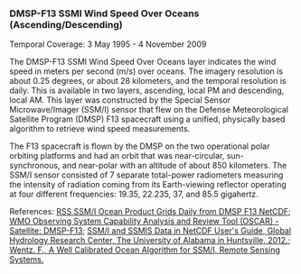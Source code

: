 ### DMSP-F13 SSMI Wind Speed Over Oceans (Ascending/Descending)
Temporal Coverage: 3 May 1995 - 4 November 2009

The DMSP-F13 SSMI Wind Speed Over Oceans layer indicates the wind speed in meters per second (m/s) over oceans. The imagery resolution is about 0.25 degrees, or about 28 kilometers, and the temporal resolution is daily. This is available in two layers, ascending, local PM and descending, local AM. This layer was constructed by the Special Sensor Microwave/Imager (SSM/I) sensor that flew on the Defense Meteorological Satellite Program (DMSP) F13 spacecraft using a unified, physically based algorithm to retrieve wind speed measurements.

The F13 spacecraft is flown by the DMSP on the two operational polar orbiting platforms and had an orbit that was near-circular, sun-synchronous, and near-polar with an altitude of about 850 kilometers. The SSM/I sensor consisted of 7 separate total-power radiometers measuring the intensity of radiation coming from its Earth-viewing reflector operating at four different frequencies: 19.35, 22.235, 37, and 85.5 gigahertz.

References:
[RSS SSM/I Ocean Product Grids Daily from DMSP F13 NetCDF](http://dx.doi.org/10.5067/MEASURES/DMSP-F13/SSMI/DATA301);
[WMO Observing System Capability Analysis and Review Tool (OSCAR) - Satellite: DMSP-F13](https://www.wmo-sat.info/oscar/satellites/view/60);
[SSM/I and SSMIS Data in NetCDF User's Guide, Global Hydrology Research Center, The University of Alabama in Huntsville, 2012.](https://ghrc.nsstc.nasa.gov/pub/doc/ssmi_netcdf/SSMI_Data_in_NetCDF.docx);
[Wentz. F., A Well Calibrated Ocean Algorithm for SSM/I, Remote Sensing Systems.](https://ghrc.nsstc.nasa.gov/pub/doc/ssmi_netcdf/ssmi.pdf)
